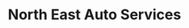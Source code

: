 ---
title: "North East Auto Services"
url: /chester-le-street/north-east-auto-services/
shop: Autowerkstatt
---